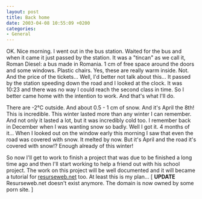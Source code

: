 ```yaml
---
layout: post
title: Back home
date: 2003-04-08 10:55:09 +0200
categories:
- General
---
```

OK. Nice morning. I went out in the bus station. Waited for the bus and when it came it just passed by the station. It was a "tincan" as we call it, Roman Diesel: a bus made in Romania. 1 cm of free space around the doors and some windows. Plastic chairs. Yes, these are really warm inside. Not. And the price of the tickets... Well, I'd better not talk about this... It passed by the station speeding down the road and I looked at the clock. It was 10:23 and there was no way I could reach the second class in time. So I better came home with the intention to work. And that's what I'll do.

There are -2&deg;C outside. And about 0.5 - 1 cm of snow. And it's April the 8th! This is incredible. This winter lasted more than any winter I can remember. And not only it lasted a lot, but it was incredibly cold too. I remember back in December when I was wanting snow so badly. Well I got it. 4 months of it... When I looked out on the window early this morning I saw that even the road was covered with snow. It melted by now. But it's April and the road it's covered with snow!? Enough already of this winter!

So now I'll get to work to finish a project that was due to be finished a long time ago and then I'll start working to help a friend out with his school project. The work on this project will be well documented and it will became a tutorial for <a href="http://www.resurseweb.net/" title="My &quot;let's do some good and teach the people stuff&quot; site">resurseweb.net</a> too. At least this is my plan... [ <b>UPDATE</b> Resurseweb.net doesn't exist anymore. The domain is now owned by some porn site. ]
